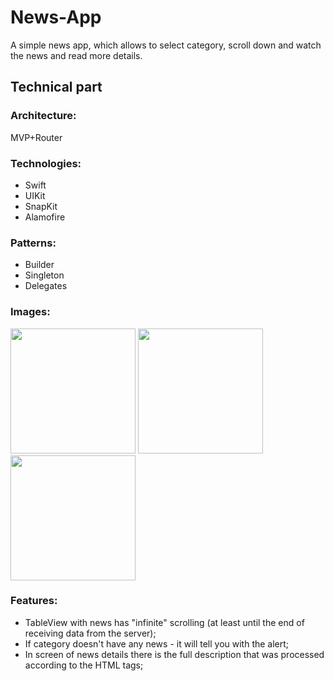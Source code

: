 # News-App
A simple news app, which allows to select category, scroll down and watch the news and read more details.

## Technical part
### Architecture: 
MVP+Router
### Technologies: 
- Swift
- UIKit
- SnapKit
- Alamofire
### Patterns:
- Builder
- Singleton
- Delegates

### Images:

<img src="https://github.com/Myawk0/News-App/assets/89804841/04fbb4a6-ab60-4381-b7ab-07013500752d" width="200"/> 
<img src="https://github.com/Myawk0/News-App/assets/89804841/f1c5a510-6248-43bf-8cf9-44c888fb0125" width="200"/> 
<img src="https://github.com/Myawk0/News-App/assets/89804841/afa6535c-e102-4c62-8598-41cc860d6dfb" width="200"/> 

### Features:
- TableView with news has "infinite" scrolling (at least until the end of receiving data from the server);
- If category doesn't have any news - it will tell you with the alert;
- In screen of news details there is the full description that was processed according to the HTML tags;
